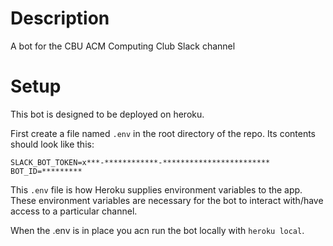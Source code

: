 # Description
A bot for the CBU ACM Computing Club Slack channel

# Setup
This bot is designed to be deployed on heroku. 

First create a file named `.env` in the root directory of the repo. Its contents should look like this:
```
SLACK_BOT_TOKEN=x***-************-************************
BOT_ID=*********
```

This `.env` file is how Heroku supplies environment variables to the app. These environment variables are necessary for the bot to interact with/have access to a particular channel.

When the .env is in place you acn run the bot locally with `heroku local`.